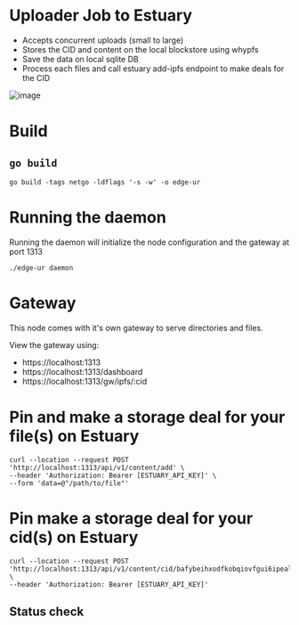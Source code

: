 # Uploader Job to Estuary

- Accepts concurrent uploads (small to large)
- Stores the CID and content on the local blockstore using whypfs
- Save the data on local sqlite DB
- Process each files and call estuary add-ipfs endpoint to make deals for the CID

![image](https://user-images.githubusercontent.com/4479171/211347885-8f8f2218-e7b6-4b5a-bdc1-0a6e0faa4b73.png)


# Build
## `go build`
```
go build -tags netgo -ldflags '-s -w' -o edge-ur
```


# Running the daemon
Running the daemon will initialize the node configuration and the gateway at port 1313
```
./edge-ur daemon
```

# Gateway
This node comes with it's own gateway to serve directories and files.

View the gateway using:
- https://localhost:1313
- https://localhost:1313/dashboard
- https://localhost:1313/gw/ipfs/:cid

# Pin and make a storage deal for your file(s) on Estuary
```
curl --location --request POST 'http://localhost:1313/api/v1/content/add' \
--header 'Authorization: Bearer [ESTUARY_API_KEY]' \
--form 'data=@"/path/to/file"'
```

# Pin make a storage deal for your cid(s) on Estuary
```
curl --location --request POST 'http://localhost:1313/api/v1/content/cid/bafybeihxodfkobqiovfgui6ipealoabr2u3bhor765z47wxdthrgn7rvyq' \
--header 'Authorization: Bearer [ESTUARY_API_KEY]'
```


## Status check
```

```
